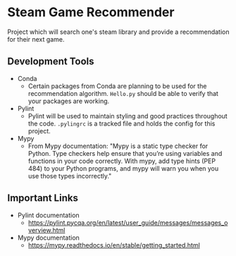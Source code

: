 # Steam Game Recommender
Project which will search one's steam library and provide a recommendation for their next game.

## Development Tools
- Conda
  - Certain packages from Conda are planning to be used for the recommendation algorithm. `Hello.py` should be able to verify that your packages are working.
- Pylint
  - Pylint will be used to maintain styling and good practices throughout the code. `.pylingrc` is a tracked file and holds the config for this project.
- Mypy
  - From Mypy documentation: "Mypy is a static type checker for Python. Type checkers help ensure that you’re using variables and functions in your code correctly. With mypy, add type hints (PEP 484) to your Python programs, and mypy will warn you when you use those types incorrectly."
## Important Links
- Pylint documentation
	- https://pylint.pycqa.org/en/latest/user_guide/messages/messages_overview.html
- Mypy documentation
	- https://mypy.readthedocs.io/en/stable/getting_started.html
